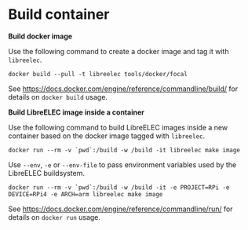 # Build container

**Build docker image**

Use the following command to create a docker image and tag it with `libreelec`.

```
docker build --pull -t libreelec tools/docker/focal
```

See https://docs.docker.com/engine/reference/commandline/build/ for details on `docker build` usage.

**Build LibreELEC image inside a container**

Use the following command to build LibreELEC images inside a new container based on the docker image tagged with `libreelec`.

```
docker run --rm -v `pwd`:/build -w /build -it libreelec make image
```

Use `--env`, `-e` or `--env-file` to pass environment variables used by the LibreELEC buildsystem.

```
docker run --rm -v `pwd`:/build -w /build -it -e PROJECT=RPi -e DEVICE=RPi4 -e ARCH=arm libreelec make image
```

See https://docs.docker.com/engine/reference/commandline/run/ for details on `docker run` usage.
